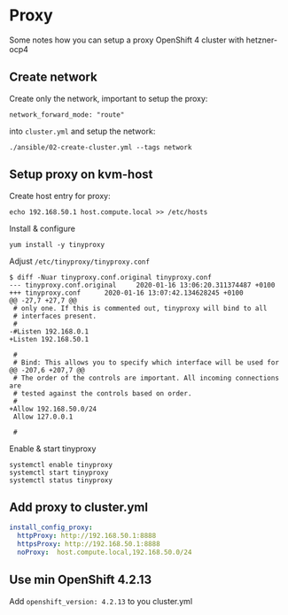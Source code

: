 # Proxy

Some notes how you can setup a proxy OpenShift 4 cluster with hetzner-ocp4

## Create network 

Create only the network, important to setup the proxy:

```
network_forward_mode: "route"
```
into `cluster.yml` and setup the network: 
```
./ansible/02-create-cluster.yml --tags network
```

## Setup proxy on kvm-host

Create host entry for proxy: 
```
echo 192.168.50.1 host.compute.local >> /etc/hosts
```

Install & configure
```
yum install -y tinyproxy
```

Adjust `/etc/tinyproxy/tinyproxy.conf`
```
$ diff -Nuar tinyproxy.conf.original tinyproxy.conf
--- tinyproxy.conf.original     2020-01-16 13:06:20.311374487 +0100
+++ tinyproxy.conf      2020-01-16 13:07:42.134628245 +0100
@@ -27,7 +27,7 @@
 # only one. If this is commented out, tinyproxy will bind to all
 # interfaces present.
 #
-#Listen 192.168.0.1
+Listen 192.168.50.1

 #
 # Bind: This allows you to specify which interface will be used for
@@ -207,6 +207,7 @@
 # The order of the controls are important. All incoming connections are
 # tested against the controls based on order.
 #
+Allow 192.168.50.0/24
 Allow 127.0.0.1

 #
```

Enable & start tinyproxy
```
systemctl enable tinyproxy
systemctl start tinyproxy
systemctl status tinyproxy
```

## Add proxy to cluster.yml

```yaml
install_config_proxy:
  httpProxy: http://192.168.50.1:8888 
  httpsProxy: http://192.168.50.1:8888 
  noProxy:  host.compute.local,192.168.50.0/24
```

## Use min OpenShift 4.2.13

Add `openshift_version: 4.2.13` to you cluster.yml

